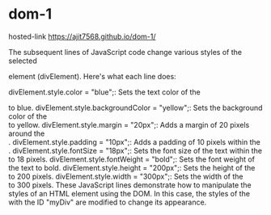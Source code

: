 # dom-1
hosted-link https://ajit7568.github.io/dom-1/

The subsequent lines of JavaScript code change various styles of the selected <div> element (divElement). Here's what each line does:

divElement.style.color = "blue";: Sets the text color of the <div> to blue.
divElement.style.backgroundColor = "yellow";: Sets the background color of the <div> to yellow.
divElement.style.margin = "20px";: Adds a margin of 20 pixels around the <div>.
divElement.style.padding = "10px";: Adds a padding of 10 pixels within the <div>.
divElement.style.fontSize = "18px";: Sets the font size of the text within the <div> to 18 pixels.
divElement.style.fontWeight = "bold";: Sets the font weight of the text to bold.
divElement.style.height = "200px";: Sets the height of the <div> to 200 pixels.
divElement.style.width = "300px";: Sets the width of the <div> to 300 pixels.
These JavaScript lines demonstrate how to manipulate the styles of an HTML element using the DOM. In this case, the styles of the <div> with the ID "myDiv" are modified to change its appearance.
